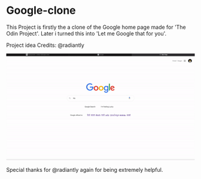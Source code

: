 # Google-clone

This Project is firstly the a clone of the Google home page made for 'The Odin Project'. Later i turned this into 'Let me Google that for you'.

Project idea Credits: @radiantly

![kinda demo](looks.gif)

Special thanks for @radiantly again for being extremely helpful.

